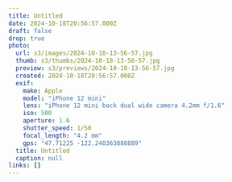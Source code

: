 ```yaml
---
title: Untitled
date: 2024-10-18T20:56:57.000Z
draft: false
drop: true
photo:
  url: s3/images/2024-10-18-13-56-57.jpg
  thumb: s3/thumbs/2024-10-18-13-56-57.jpg
  preview: s3/previews/2024-10-18-13-56-57.jpg
  created: 2024-10-18T20:56:57.000Z
  exif:
    make: Apple
    model: "iPhone 12 mini"
    lens: "iPhone 12 mini back dual wide camera 4.2mm f/1.6"
    iso: 500
    aperture: 1.6
    shutter_speed: 1/50
    focal_length: "4.2 mm"
    gps: "47.71225 -122.240363888889"
  title: Untitled
  caption: null
links: []
---
```

